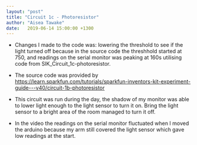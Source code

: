 ```yaml
---
layout: "post"
title: "Circuit 1c - Photoresistor"
author: "Aisea Tawake"
date:   2019-06-14 15:00:00 +1300
---
```


* Changes I made to the code was: lowering the threshold to see if the light turned off because in the source code
  the threshhold started at 750, and readings on the serial monitor was peaking at 160s
   utilising code from SIK_Circuit_1c-photoresistor.
  
* The source code was provided by https://learn.sparkfun.com/tutorials/sparkfun-inventors-kit-experiment-guide---v40/circuit-1b-photoresistor
  
* This circuit was run during the day, the shadow of my monitor was able to lower light enough to the light sensor to turn it on.
  Bring the light sensor to a bright area of the room managed to turn it off.

* In the video the readings on the serial monitor fluctuated when I moved the arduino because my arm still covered the light sensor which gave low readings at the start.
  
